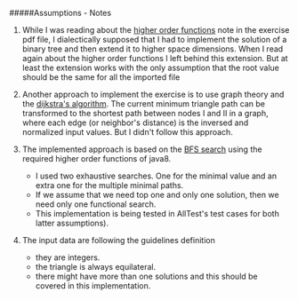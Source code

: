 #####Assumptions - Notes

1. While I was reading about the [higher order functions](https://en.wikipedia.org/wiki/Higher-order_function) 
note in the exercise pdf file, I dialectically supposed that I had to implement the solution of a binary tree and then extend it to higher space dimensions. 
When I read again about the higher order functions I left behind this extension. But at least the extension works with the only assumption that the root value should be the same for all the imported file

2. Another approach to implement the exercise is to use graph theory and the [dijkstra's algorithm](https://en.wikipedia.org/wiki/Dijkstra's_algorithm). 
The current minimum triangle path can be transformed to the shortest path between nodes I and II in a graph, where each edge (or neighbor's distance) 
is the inversed and normalized input values. But I didn't follow this approach. 

3. The implemented approach is based on the [BFS search](https://en.wikipedia.org/wiki/Breadth-first_search) using the required higher order functions of java8.
    *  I used two exhaustive searches. One for the minimal value and an extra one for the multiple minimal paths.
    *  If we assume that we need top one and only one solution, then we need only one functional search. 
    *  This implementation is being tested in AllTest's test cases for both latter assumptions).
   
    
4. The input data are following the guidelines definition
    * they are integers.
    * the triangle is always equilateral. 
    * there might have more than one solutions and this should be covered in this implementation. 
    


